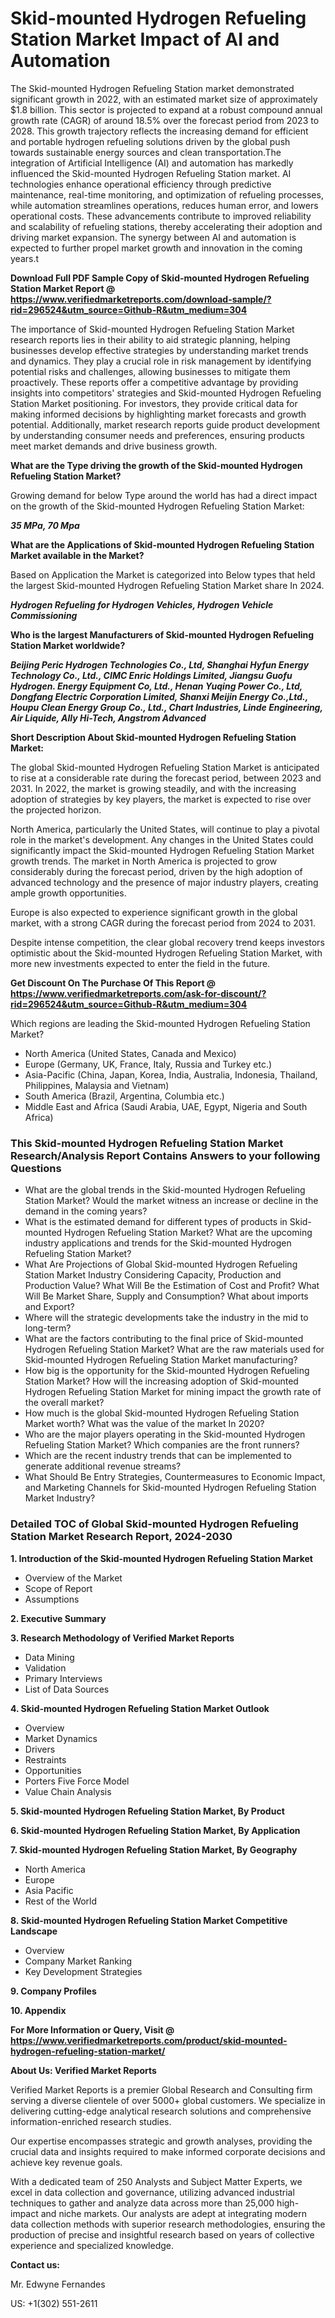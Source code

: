 <meta name="title" content="Global Skid-mounted Hydrogen Refueling Station Market Impact of AI and Automation"><meta name="description" content="The Skid-mounted Hydrogen Refueling Station market demonstrated significant growth in 2022, with an estimated market size of approximately $1.8 billion. This sector is pr"><meta name="title" content="Skid-mounted Hydrogen Refueling Station Market Size, Share, Scope, Trends, Growth, Opportunities, Analysis, Forecast"><h1>Skid-mounted Hydrogen Refueling Station Market Impact of AI and Automation</h1>The Skid-mounted Hydrogen Refueling Station market demonstrated significant growth in 2022, with an estimated market size of approximately $1.8 billion. This sector is projected to expand at a robust compound annual growth rate (CAGR) of around 18.5% over the forecast period from 2023 to 2028. This growth trajectory reflects the increasing demand for efficient and portable hydrogen refueling solutions driven by the global push towards sustainable energy sources and clean transportation.The integration of Artificial Intelligence (AI) and automation has markedly influenced the Skid-mounted Hydrogen Refueling Station market. AI technologies enhance operational efficiency through predictive maintenance, real-time monitoring, and optimization of refueling processes, while automation streamlines operations, reduces human error, and lowers operational costs. These advancements contribute to improved reliability and scalability of refueling stations, thereby accelerating their adoption and driving market expansion. The synergy between AI and automation is expected to further propel market growth and innovation in the coming years.t</p><p id="" class=""><strong>Download Full PDF Sample Copy of Skid-mounted Hydrogen Refueling Station Market Report @ <a href="https://www.verifiedmarketreports.com/download-sample/?rid=296524&utm_source=Github-R&utm_medium=304" target="_blank">https://www.verifiedmarketreports.com/download-sample/?rid=296524&utm_source=Github-R&utm_medium=304</a></strong></p><p>The importance of&nbsp;Skid-mounted Hydrogen Refueling Station Market research reports lies in their ability to aid strategic planning, helping businesses develop effective strategies by understanding market trends and dynamics. They play a crucial role in risk management by identifying potential risks and challenges, allowing businesses to mitigate them proactively. These reports offer a competitive advantage by providing insights into competitors' strategies and Skid-mounted Hydrogen Refueling Station Market positioning. For investors, they provide critical data for making informed decisions by highlighting market forecasts and growth potential. Additionally, market research reports guide product development by understanding consumer needs and preferences, ensuring products meet market demands and drive business growth.</p><p><strong>What are the&nbsp;Type driving the growth of the Skid-mounted Hydrogen Refueling Station Market?</strong></p><p id="" class="">Growing demand for below Type around the world has had a direct impact on the growth of the Skid-mounted Hydrogen Refueling Station Market:</p><em><strong>35 MPa, 70 Mpa</strong></em></p><strong>What are the&nbsp;Applications&nbsp;of Skid-mounted Hydrogen Refueling Station Market available in the Market?</strong></p><p id="" class="">Based on Application the Market is categorized into Below types that held the largest Skid-mounted Hydrogen Refueling Station Market share In 2024.</p><em><strong>Hydrogen Refueling for Hydrogen Vehicles, Hydrogen Vehicle Commissioning</strong></em></p><strong>Who is the largest Manufacturers of Skid-mounted Hydrogen Refueling Station Market worldwide?</strong></p><p><em><strong>Beijing Peric Hydrogen Technologies Co., Ltd, Shanghai Hyfun Energy Technology Co., Ltd., CIMC Enric Holdings Limited, Jiangsu Guofu Hydrogen. Energy Equipment Co, Ltd., Henan Yuqing Power Co., Ltd, Dongfang Electric Corporation Limited, Shanxi Meijin Energy Co.,Ltd., Houpu Clean Energy Group Co., Ltd., Chart Industries, Linde Engineering, Air Liquide, Ally Hi-Tech, Angstrom Advanced</strong></em></p><p id="" class=""><strong>Short Description About Skid-mounted Hydrogen Refueling Station Market:</strong></p><p>The global Skid-mounted Hydrogen Refueling Station Market is anticipated to rise at a considerable rate during the forecast period, between 2023 and 2031. In 2022, the market is growing steadily, and with the increasing adoption of strategies by key players, the market is expected to rise over the projected horizon.</p><p>North America, particularly the United States, will continue to play a pivotal role in the market's development. Any changes in the United States could significantly impact the Skid-mounted Hydrogen Refueling Station Market growth trends. The market in North America is projected to grow considerably during the forecast period, driven by the high adoption of advanced technology and the presence of major industry players, creating ample growth opportunities.</p><p>Europe is also expected to experience significant growth in the global market, with a strong CAGR during the forecast period from 2024 to 2031.</p><p>Despite intense competition, the clear global recovery trend keeps investors optimistic about the Skid-mounted Hydrogen Refueling Station Market, with more new investments expected to enter the field in the future.</p><p id="" class=""><strong>Get Discount On The Purchase Of This Report @ <a href="https://www.verifiedmarketreports.com/ask-for-discount/?rid=296524&utm_source=Github-R&utm_medium=304" target="_blank">https://www.verifiedmarketreports.com/ask-for-discount/?rid=296524&utm_source=Github-R&utm_medium=304</a></strong></p>Which regions are leading the Skid-mounted Hydrogen Refueling Station Market?</p><ul><li>North America (United States, Canada and Mexico)</li><li>Europe (Germany, UK, France, Italy, Russia and Turkey etc.)</li><li>Asia-Pacific (China, Japan, Korea, India, Australia, Indonesia, Thailand, Philippines, Malaysia and Vietnam)</li><li>South America (Brazil, Argentina, Columbia etc.)</li><li>Middle East and Africa (Saudi Arabia, UAE, Egypt, Nigeria and South Africa)</li></ul><h3 id="" class="">This Skid-mounted Hydrogen Refueling Station Market Research/Analysis Report Contains Answers to your following Questions</h3><ul><li>What are the global trends in the Skid-mounted Hydrogen Refueling Station Market? Would the market witness an increase or decline in the demand in the coming years?</li><li>What is the estimated demand for different types of products in Skid-mounted Hydrogen Refueling Station Market? What are the upcoming industry applications and trends for the Skid-mounted Hydrogen Refueling Station Market?</li><li>What Are Projections of Global Skid-mounted Hydrogen Refueling Station Market Industry Considering Capacity, Production and Production Value? What Will Be the Estimation of Cost and Profit? What Will Be Market Share, Supply and Consumption? What about imports and Export?</li><li>Where will the strategic developments take the industry in the mid to long-term?</li><li>What are the factors contributing to the final price of Skid-mounted Hydrogen Refueling Station Market? What are the raw materials used for Skid-mounted Hydrogen Refueling Station Market manufacturing?</li><li>How big is the opportunity for the Skid-mounted Hydrogen Refueling Station Market? How will the increasing adoption of Skid-mounted Hydrogen Refueling Station Market for mining impact the growth rate of the overall market?</li><li>How much is the global Skid-mounted Hydrogen Refueling Station Market worth? What was the value of the market In 2020?</li><li>Who are the major players operating in the Skid-mounted Hydrogen Refueling Station Market? Which companies are the front runners?</li><li>Which are the recent industry trends that can be implemented to generate additional revenue streams?</li><li>What Should Be Entry Strategies, Countermeasures to Economic Impact, and Marketing Channels for Skid-mounted Hydrogen Refueling Station Market Industry?</li></ul><h3 id="" class="">Detailed TOC of Global Skid-mounted Hydrogen Refueling Station Market Research Report, 2024-2030</h3><p id="" class=""><strong>1. Introduction of the Skid-mounted Hydrogen Refueling Station Market</strong></p><ul><li>Overview of the Market</li><li>Scope of Report</li><li>Assumptions</li></ul><p id="" class=""><strong>2. Executive Summary</strong></p><p id="" class=""><strong>3. Research Methodology of Verified Market Reports</strong></p><ul><li>Data Mining</li><li>Validation</li><li>Primary Interviews</li><li>List of Data Sources</li></ul><p id="" class=""><strong>4. Skid-mounted Hydrogen Refueling Station Market Outlook</strong></p><ul><li>Overview</li><li>Market Dynamics</li><li>Drivers</li><li>Restraints</li><li>Opportunities</li><li>Porters Five Force Model</li><li>Value Chain Analysis</li></ul><p id="" class=""><strong>5. Skid-mounted Hydrogen Refueling Station Market, By Product</strong></p><p id="" class=""><strong>6. Skid-mounted Hydrogen Refueling Station Market, By Application</strong></p><p id="" class=""><strong>7. Skid-mounted Hydrogen Refueling Station Market, By Geography</strong></p><ul><li>North America</li><li>Europe</li><li>Asia Pacific</li><li>Rest of the World</li></ul><p id="" class=""><strong>8. Skid-mounted Hydrogen Refueling Station Market Competitive Landscape</strong></p><ul><li>Overview</li><li>Company Market Ranking</li><li>Key Development Strategies</li></ul><p id="" class=""><strong>9. Company Profiles</strong></p><p id="" class=""><strong>10. Appendix</strong></p><p id="" class=""><strong>For More Information or Query, Visit @ <a href="https://www.verifiedmarketreports.com/product/skid-mounted-hydrogen-refueling-station-market/" target="_blank">https://www.verifiedmarketreports.com/product/skid-mounted-hydrogen-refueling-station-market/</a></strong></p><p id="" class=""><strong>About Us: Verified Market Reports</strong></p><p id="" class="">Verified Market Reports is a premier Global Research and Consulting firm serving a diverse clientele of over 5000+ global customers. We specialize in delivering cutting-edge analytical research solutions and comprehensive information-enriched research studies.</p><p id="" class="">Our expertise encompasses strategic and growth analyses, providing the crucial data and insights required to make informed corporate decisions and achieve key revenue goals.</p><p id="" class="">With a dedicated team of 250 Analysts and Subject Matter Experts, we excel in data collection and governance, utilizing advanced industrial techniques to gather and analyze data across more than 25,000 high-impact and niche markets. Our analysts are adept at integrating modern data collection methods with superior research methodologies, ensuring the production of precise and insightful research based on years of collective experience and specialized knowledge.</p><p id="" class=""><strong>Contact us:</strong></p><p id="" class="">Mr. Edwyne Fernandes</p><p id="" class="">US: +1(302) 551-2611</p>